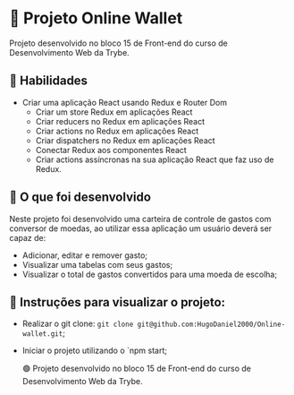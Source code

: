 # :dart: Projeto Online Wallet
Projeto desenvolvido no bloco 15 de Front-end do curso de Desenvolvimento Web da Trybe.


## :pushpin: Habilidades

* Criar uma aplicação React usando Redux e Router Dom
  - Criar um store Redux em aplicações React
  - Criar reducers no Redux em aplicações React
  - Criar actions no Redux em aplicações React
  - Criar dispatchers no Redux em aplicações React
  - Conectar Redux aos componentes React
  - Criar actions assíncronas na sua aplicação React que faz uso de Redux.


## :pushpin: O que foi desenvolvido

Neste projeto foi desenvolvido uma carteira de controle de gastos com conversor de moedas, ao utilizar essa aplicação um usuário deverá ser capaz de:

- Adicionar, editar e remover gasto;
- Visualizar uma tabelas com seus gastos;
- Visualizar o total de gastos convertidos para uma moeda de escolha; 


## :pushpin: Instruções para visualizar o projeto:

- Realizar o git clone: `git clone git@github.com:HugoDaniel2000/Online-wallet.git`;

- Iniciar o projeto utilizando o `npm start;

	:green_circle: Projeto desenvolvido no bloco 15 de Front-end do curso de Desenvolvimento Web da Trybe.
